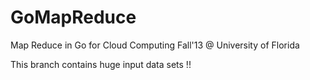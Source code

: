 GoMapReduce
===========

Map Reduce in Go for Cloud Computing Fall'13 @ University of Florida

This branch contains huge input data sets !!
